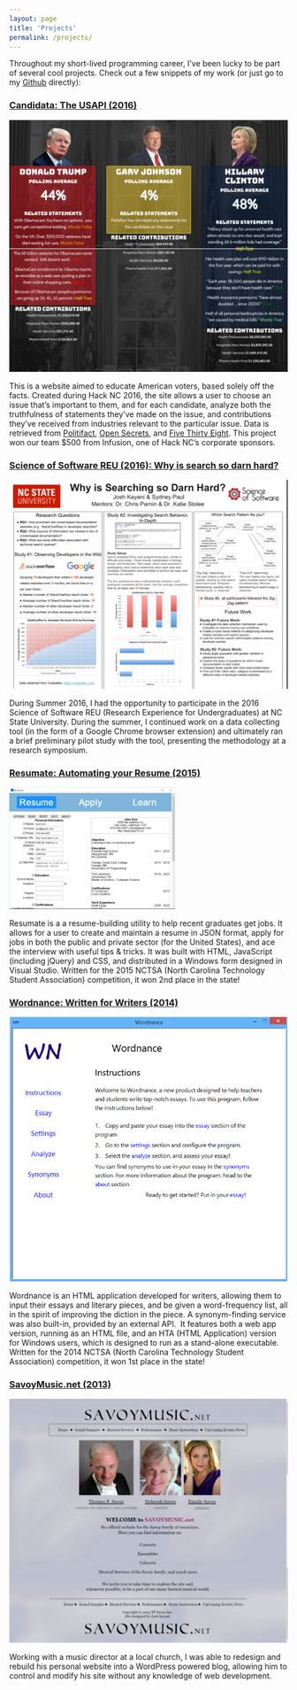 ```yaml
---
layout: page
title: 'Projects'
permalink: /projects/
---
```


Throughout my short-lived programming career, I’ve been lucky to be part of several cool projects. Check out a few snippets of my work (or just go to my [Github](http://github.com/jkayani) directly):

### [Candidata: The USAPI (2016)](http://candidata.herokuapp.com/)

![candidata_the_USAPI](/assets/images/screenshots/Candidata-the-USAPI.png)

This is a website aimed to educate American voters, based solely off the facts. Created during Hack NC 2016, the site allows a user to choose an issue that’s important to them, and for each candidate, analyze both the truthfulness of statements they’ve made on the issue, and contributions they’ve received from industries relevant to the particular issue. Data is retrieved from [Politifact](http://static.politifact.com/api/doc.html), [Open Secrets](https://www.opensecrets.org/resources/create/api_doc.php), and [Five Thirty Eight](http://fivethirtyeight.com). This project won our team $500 from Infusion, one of Hack NC’s corporate sponsors.

### [Science of Software REU (2016): Why is search so darn hard?](/assets/Poster-Presentation.pdf)

[![poster_screenshot](/assets/images/screenshots/Screenshot_20161016_012931-1024x767.png)](/assets/images/screenshots/Screenshot_20161016_012931-1024x767.png)

During Summer 2016, I had the opportunity to participate in the 2016 Science of Software REU (Research Experience for Undergraduates) at NC State University. During the summer, I continued work on a data collecting tool (in the form of a Google Chrome browser extension) and ultimately ran a brief preliminary pilot study with the tool, presenting the methodology at a research symposium.

### [Resumate: Automating your Resume (2015)](https://github.com/jkayani/Resumate)

![resumate](/assets/images/screenshots/resumate.png)

Resumate is a a resume-building utility to help recent graduates get jobs. It allows for a user to create and maintain a resume in JSON format, apply for jobs in both the public and private sector (for the United States), and ace the interview with useful tips & tricks. It was built with HTML, JavaScript (including jQuery) and CSS, and distributed in a Windows form designed in Visual Studio. Written for the 2015 NCTSA (North Carolina Technology Student Association) competition, it won 2nd place in the state!

### [Wordnance: Written for Writers (2014)](https://github.com/ScipioWarrior/Wordnance)

![wordnance](/assets/images/screenshots/wordnance.png)

Wordnance is an HTML application developed for writers, allowing them to input their essays and literary pieces, and be given a word-frequency list, all in the spirit of improving the diction in the piece. A synonym-finding service was also built-in, provided by an external API.  It features both a web app version, running as an HTML file, and an HTA (HTML Application) version for Windows users, which is designed to run as a stand-alone executable. Written for the 2014 NCTSA (North Carolina Technology Student Association) competition, it won 1st place in the state!

### [SavoyMusic.net (2013)](http://savoymusic.net)

![Home _ SavoyMusic.net](/assets/images/screenshots/savoymusic.net.png)

Working with a music director at a local church, I was able to redesign and rebuild his personal website into a WordPress powered blog, allowing him to control and modify his site without any knowledge of web development.
